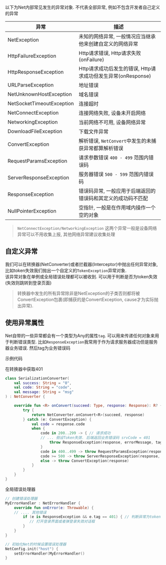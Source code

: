 以下为Net内部常见发生的异常对象. 不代表全部异常, 例如不包含开发者自己定义的异常


| 异常 | 描述 |
|-|-|
| NetException | 未知的网络异常, 一般情况应当继承他来创建自定义的网络异常  |
| HttpFailureException | Http请求错误, Http请求失败(onFailure) |
| HttpResponseException | Http请求成功后发生的错误, Http请求成功但发生异常(onResponse) |
| URLParseException | 地址错误 |
| NetUnknownHostException | 域名错误 |
| NetSocketTimeoutException | 连接超时 |
| NetConnectException | 连接网络失败, 设备未开启网络 |
| NetworkingException | 当前网络不可用, 设备网络异常 |
| DownloadFileException | 下载文件异常 |
| ConvertException | 解析错误, `NetConvert`中发生的未捕获异常都算解析错误 |
| RequestParamsException | 请求参数错误 `400 - 499` 范围内错误码 |
| ServerResponseException | 服务器错误 `500 - 599` 范围内错误码 |
| ResponseException | 错误码异常, 一般应用于后端返回的错误码和其定义的成功码不匹配 |
| NullPointerException | 空指针, 一般是在作用域内操作一个空的对象 |

> `NetConnectException/NetworkingException` 这两个异常一般是设备网络异常可以不用收集上报, 其他网络异常建议收集处理


## 自定义异常

我们可以在转换器(NetConverter)或者拦截器(Interceptor)中抛出任何异常对象, 比如token失效我们抛出一个自定义的`TokenException`异常对象. <br>
该异常对象在单例或全局错误处理都可以被收到. 可以用于判断是否为token失效(失效则跳转到登录页面)


> 转换器中发生的所有异常除非是NetException的子类否则都将被ConvertException包裹(即捕获的是ConvertException, cause才为实际抛出异常).

## 使用异常属性

Net自带的一些异常都会有一个类型为Any的属性`tag`. 可以用来传递任何对象来用于判断错误类型. 比如`ResponseException`我常用于作为请求服务器成功但是服务器业务错误. 然后tag为业务错误码

示例代码

在转换器中获取401

```kotlin
class SerializationConverter(
    val success: String = "0",
    val code: String = "code",
    val message: String = "msg"
) : NetConverter {

    override fun <R> onConvert(succeed: Type, response: Response): R? {
        try {
            return NetConverter.onConvert<R>(succeed, response)
        } catch (e: ConvertException) {
            val code = response.code
            when {
                code in 200..299 -> { // 请求成功
                // ... 假设Token失效. 后端返回业务错误码 srvCode = 401
                    throw ResponseException(response, errorMessage, tag = srvCode) // 将业务错误码作为tag传递
                }
                code in 400..499 -> throw RequestParamsException(response, code.toString()) // 请求参数错误
                code >= 500 -> throw ServerResponseException(response, code.toString()) // 服务器异常错误
                else -> throw ConvertException(response)
            }
        }
    }
}
```

全局错误处理器

```kotlin
// 创建错误处理器
MyErrorHandler : NetErrorHandler {
    override fun onError(e: Throwable) {
    // .... 其他错误
        if (e is ResponseException && e.tag == 401) { // 判断异常为token失效
           // 打开登录界面或者弹登录失效对话框
        }
    }
}

// 初始化Net的时候设置错误处理器
NetConfig.init("host") {
    setErrorHandler(MyErrorHandler()
}
```